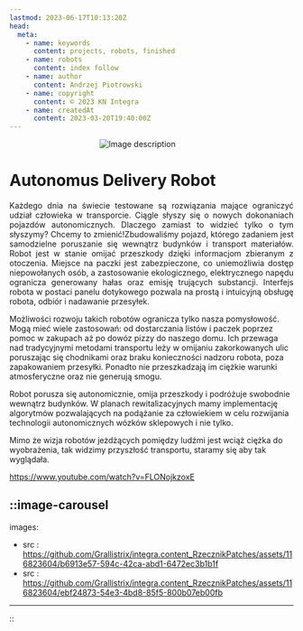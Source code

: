 ```yaml
---
lastmod: 2023-06-17T10:13:20Z
head:
  meta:
    - name: keywords
      content: projects, robots, finished
    - name: robots
      content: index follow
    - name: author
      content: Andrzej Piotrowski
    - name: copyright
      content: © 2023 KN Integra
    - name: createdAt
      content: 2023-03-20T19:40:00Z
---
```

<p>
        <img src="https://github.com/Grallistrix/integra.content_RzecznikPatches/assets/116823604/e6f8639b-19d4-450a-836b-1aa75fe1f474" alt="Image description" style="max-height: 250px;  display: block; margin: 0; padding-left:160px">
</p>

# Autonomus Delivery Robot
<p style="text-align:justify">
Każdego dnia na świecie testowane są rozwiązania mające ograniczyć udział człowieka w transporcie. Ciągle słyszy się o nowych dokonaniach pojazdów autonomicznych. Dlaczego zamiast to widzieć tylko o tym słyszymy? Chcemy to zmienić!Zbudowaliśmy pojazd, którego zadaniem jest samodzielne poruszanie się wewnątrz budynków i transport materiałów. Robot jest w stanie omijać przeszkody dzięki informacjom zbieranym z otoczenia. Miejsce na paczki jest zabezpieczone, co uniemożliwia dostęp niepowołanych osób, a zastosowanie ekologicznego, elektrycznego napędu ogranicza generowany hałas oraz emisję trujących substancji. Interfejs robota w postaci panelu dotykowego pozwala na prostą i intuicyjną obsługę robota, odbiór i nadawanie przesyłek.  

Możliwości rozwoju takich robotów ogranicza tylko nasza pomysłowość. Mogą mieć wiele zastosowań: od dostarczania listów i paczek poprzez pomoc w zakupach aż po dowóz pizzy do naszego domu. Ich przewaga nad tradycyjnymi metodami transportu leży w omijaniu zakorkowanych ulic poruszając się chodnikami oraz braku konieczności nadzoru robota, poza zapakowaniem przesyłki. Ponadto nie przeszkadzają im ciężkie warunki atmosferyczne oraz nie generują smogu.

Robot porusza się autonomicznie, omija przeszkody i podróżuje swobodnie wewnątrz budynków. W planach rewitalizacyjnych mamy implementację algorytmów pozwalających na podążanie za człowiekiem w celu rozwijania technologii autonomicznych wózków sklepowych i nie tylko.

Mimo że wizja robotów jeżdżących pomiędzy ludźmi jest wciąż ciężka do wyobrażenia, tak widzimy przyszłość transportu, staramy się aby tak wyglądała.

https://www.youtube.com/watch?v=FLONojkzoxE
</p>

<!-- markdownlint-disable MD003 MD007 -->
::image-carousel
---
images:
- src : https://github.com/Grallistrix/integra.content_RzecznikPatches/assets/116823604/b6913e57-594c-42ca-abd1-6472ec3b1b1f
- src : https://github.com/Grallistrix/integra.content_RzecznikPatches/assets/116823604/ebf24873-54e3-4bd8-85f5-800b07eb00fb
---
::
<!-- markdownlint-enable MD003 MD007 -->